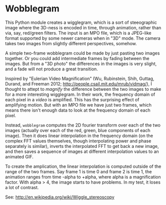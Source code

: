 Wobblegram
==========

This Python module creates a wigglegram, which is a sort of steeographic image where the 3D-ness is encoded in time, through animation, rather than via, say, red/green filters. The input is an MPO file, which is a JPEG-like format supported by some newer cameras when in "3D" mode. The camera takes two images from slightly different perspectives, somehow.

A simple two-frame wobblegram could be made by just pasting two images together. Or you could add intermediate frames by fading between the images. But from a "3D photo" the differences in the images is very slight, and a fade will not produce a great transition.

Inspired by "Eulerian Video Magnification" (Wu, Rubinstein, Shih, Guttag, Durand, and Freeman 2012; http://people.csail.mit.edu/mrub/vidmag/), I thought to attept to *magnify* the difference between the two images to make for a more interesting wigglegram. In their work, the frequency domain of each pixel in a *video* is amplified. This has the surprising effect of amplifying motion. But with an MPO file we have just two frames, which means there isn't enough data to look at the frequency domain of each pixel.

Instead, `wobblegram` computes the 2D fourier transform over each of the two images (actually over each of the red, green, blue components of each image). Then it does linear interpolation in the frequency domain (on the complex FFT values themselves, though interpolating power and phase separately is similar), inverts the interpolated FFT to get back a new image, and then saves a sequence of images at different interpolation values to an animated GIF.

To create the amplication, the linear interpolation is computed outside of the range of the two frames. Say frame 1 is time 0 and frame 2 is time 1, the animation ranges from time -alpha to +alpha, where alpha is a magnification factor. With alpha > 4, the image starts to have problems. In my test, it loses a lot of contrast. 

See: http://en.wikipedia.org/wiki/Wiggle_stereoscopy